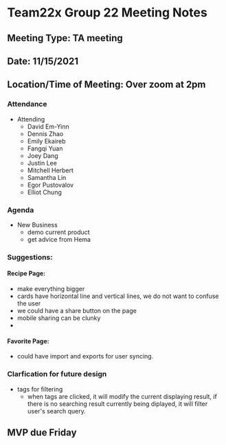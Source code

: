 # Team22x Group 22 Meeting Notes

## Meeting Type: TA meeting

## Date: 11/15/2021

## Location/Time of Meeting: Over zoom at 2pm

### Attendance

- Attending
  - David Em-Yinn
  - Dennis Zhao
  - Emily Ekaireb
  - Fangqi Yuan
  - Joey Dang
  - Justin Lee
  - Mitchell Herbert
  - Samantha Lin
  - Egor Pustovalov
  - Elliot Chung

### Agenda

- New Business 
  - demo current product 
  - get advice from Hema 

### Suggestions: 
#### Recipe Page: 
- make everything bigger 
- cards have horizontal line and vertical lines, we do not want to confuse the user 
- we could have a share button on the page 
- mobile sharing can be clunky 
- 
#### Favorite Page: 
- could have import and exports for user syncing. 
  

### Clarfication for future design 
  - tags for filtering 
    - when tags are clicked, it will modify the current displaying result, if there is no searching result currently being diplayed, it will filter user's search query. 

## MVP due Friday 